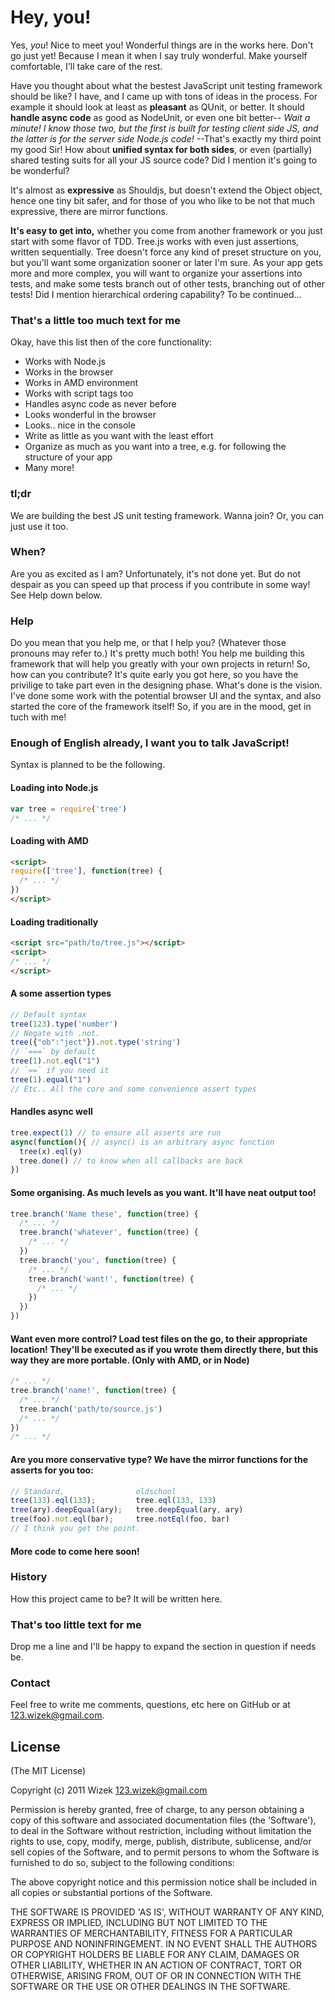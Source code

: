 # Hey, you!
Yes, *you*! Nice to meet you! Wonderful things are in the works here. Don't go just yet! Because I mean it when I say truly wonderful. Make yourself comfortable, I'll take care of the rest.

Have you thought about what the bestest JavaScript unit testing framework should be like? I have, and I came up with tons of ideas in the process. For example it should look at least as **pleasant** as QUnit, or better.
It should **handle async code** as good as NodeUnit, or even one bit better-- *Wait a minute! I know those two, but the first is built for testing client side JS, and the latter is for the server side Node.js code!*
--That's exactly my third point my good Sir! How about **unified syntax for both sides**, or even (partially) shared testing suits for all your JS source code? Did I mention it's going to be wonderful?

It's almost as **expressive** as Shouldjs, but doesn't extend the Object object, hence one tiny bit safer, and for those of you who like to be not that much expressive, there are mirror functions.

**It's easy to get into,** whether you come from another framework or you just start with some flavor of TDD. Tree.js works with even just assertions, written sequentially. Tree doesn't force any kind of preset structure on you, but you'll want some organization sooner or later I'm sure. As your app gets more and more complex, you will want to organize your assertions into tests, and make some tests branch out of other tests, branching out of other tests! Did I mention hierarchical ordering capability?
To be continued...

### That's a little too much text for me
Okay, have this list then of the core functionality:

- Works with Node.js
- Works in the browser
- Works in AMD environment
- Works with script tags too
- Handles async code as never before
- Looks wonderful in the browser
- Looks.. nice in the console
- Write as little as you want with the least effort
- Organize as much as you want into a tree, e.g. for following the structure of your app
- Many more!

### tl;dr
We are building the best JS unit testing framework. Wanna join? Or, you can just use it too.

### When?
Are you as excited as I am? Unfortunately, it's not done yet. But do not despair as you can speed up that process if you contribute in some way! See Help down below.

### Help
Do you mean that you help me, or that I help you? (Whatever those pronouns may refer to.)
It's pretty much both! You help me building this framework that will help you greatly with your own projects in return! So, how can you contribute? It's quite early you got here, so you have the privilige to take part even in the designing phase. What's done is the vision. I've done some work with the potential browser UI and the syntax, and also started the core of the framework itself! So, if you are in the mood, get in tuch with me!

### Enough of English already, I want you to talk JavaScript!
Syntax is planned to be the following.
#### Loading into Node.js
```javascript
var tree = require('tree')
/* ... */
```
#### Loading with AMD
```html
<script>
require(['tree'], function(tree) {
  /* ... */
})
</script>
```
#### Loading traditionally
```html
<script src="path/to/tree.js"></script>
<script>
/* ... */
</script>
```
#### A some assertion types
```javascript
// Default syntax
tree(123).type('number')
// Negate with .not.
tree({"ob":"ject"}).not.type('string')
// `===` by default
tree(1).not.eql("1")
// `==` if you need it
tree(1).equal("1")
// Etc.. All the core and some convenience assert types
```
#### Handles async well
```javascript
tree.expect(1) // to ensure all asserts are run
async(function(){ // async() is an arbitrary async function
  tree(x).eql(y)
  tree.done() // to know when all callbacks are back
})
```
#### Some organising. As much levels as you want. It'll have neat output too!
```javascript
tree.branch('Name these', function(tree) {
  /* ... */
  tree.branch('whatever', function(tree) {
    /* ... */
  })
  tree.branch('you', function(tree) {
    /* ... */
    tree.branch('want!', function(tree) {
      /* ... */
    })
  })
})
```
#### Want even more control? Load test files on the go, to their appropriate location! They'll be executed as if you wrote them directly there, but this way they are more portable. (Only with AMD, or in Node)
```javascript
/* ... */
tree.branch('name!', function(tree) {
  /* ... */
  tree.branch('path/to/source.js')
  /* ... */
})
/* ... */
```
#### Are you more conservative type? We have the mirror functions for the asserts for you too:
```javascript
// Standard,                oldschool
tree(133).eql(133);         tree.eql(133, 133)
tree(ary).deepEqual(ary);   tree.deepEqual(ary, ary)
tree(foo).not.eql(bar);     tree.notEql(foo, bar)
// I think you get the point.
```
#### More code to come here soon!

### History
How this project came to be? It will be written here.

### That's too little text for me
Drop me a line and I'll be happy to expand the section in question if needs be.

### Contact
Feel free to write me comments, questions, etc here on GitHub or at <123.wizek@gmail.com>.

## License
(The MIT License)

Copyright (c) 2011 Wizek <123.wizek@gmail.com>

Permission is hereby granted, free of charge, to any person obtaining a copy of this software and associated documentation files (the 'Software'), to deal in the Software without restriction, including without limitation the rights to use, copy, modify, merge, publish, distribute, sublicense, and/or sell copies of the Software, and to permit persons to whom the Software is furnished to do so, subject to the following conditions:

The above copyright notice and this permission notice shall be included in all copies or substantial portions of the Software.

THE SOFTWARE IS PROVIDED 'AS IS', WITHOUT WARRANTY OF ANY KIND, EXPRESS OR IMPLIED, INCLUDING BUT NOT LIMITED TO THE WARRANTIES OF MERCHANTABILITY, FITNESS FOR A PARTICULAR PURPOSE AND NONINFRINGEMENT. IN NO EVENT SHALL THE AUTHORS OR COPYRIGHT HOLDERS BE LIABLE FOR ANY CLAIM, DAMAGES OR OTHER LIABILITY, WHETHER IN AN ACTION OF CONTRACT, TORT OR OTHERWISE, ARISING FROM, OUT OF OR IN CONNECTION WITH THE SOFTWARE OR THE USE OR OTHER DEALINGS IN THE SOFTWARE.